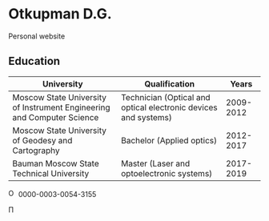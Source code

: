 # Otkupman D.G.
Personal website

## Education
|University|Qualification|Years|
|-|-|-|
|Moscow State University of Instrument Engineering and Computer Science|Technician (Optical and optical electronic devices and systems)|2009-2012|
|Moscow State University of Geodesy and Cartography|Bachelor (Applied optics)|2012-2017|
|Bauman Moscow State Technical University|Master (Laser and optoelectronic systems)|2017-2019|


<img alt="ORCID logo" src="https://info.orcid.org/wp-content/uploads/2019/11/orcid_16x16.png" width="16" height="16" /> 0000-0003-0054-3155 </a>

<a href="https://elibrary.ru/author_counter_click.asp?id=1025768" target=_blank><img src="https://elibrary.ru/images/science_index.png" width=11 height=20 border=0 title="Профиль автора в Science Index"></a>
